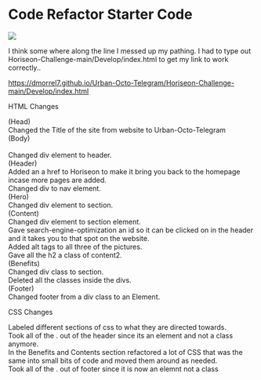 # Code Refactor Starter Code

<img src="./assets/images/dalton-website.png" /> <br />




I think some where along the line I messed up my pathing. I had to type out Horiseon-Challenge-main/Develop/index.html to get my link to work correctly..

<a href="https://dmorrel7.github.io/Urban-Octo-Telegram/Horiseon-Challenge-main/Develop/index.html">https://dmorrel7.github.io/Urban-Octo-Telegram/Horiseon-Challenge-main/Develop/index.html</a>

HTML Changes <br />

(Head) <br />
    Changed the Title of the site from website to Urban-Octo-Telegram <br />
(Body) <br />  
    Changed div element to header. <br />
    (Header) <br />
        Added an a href to Horiseon to make it bring you back to the homepage incase more pages are added. <br />
        Changed div to nav element. <br />
    (Hero) <br />
        Changed div element to section. <br />
    (Content) <br />
        Changed div element to section element. <br />
        Gave search-engine-optimization an id so it can be clicked on in the header and it takes you to that spot on the website. <br />
        Added alt tags to all three of the pictures. <br />
        Gave all the h2 a class of content2. <br />
    (Benefits) <br />
        Changed div class to section. <br />
        Deleted all the classes inside the divs. <br />
    (Footer) <br />
        Changed footer from a div class to an Element. <br />



CSS Changes <br />

Labeled different sections of css to what they are directed towards. <br />
Took all of the . out of the header since its an element and not a class anymore. <br />
In the Benefits and Contents section refactored a lot of CSS that was the same into small bits of code and moved them around as needed. <br />
Took all of the . out of footer since it is now an elemnt not a class <br />



